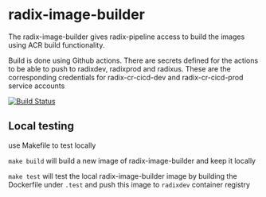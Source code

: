 # radix-image-builder

The radix-image-builder gives radix-pipeline access to build the images using ACR build functionality.

Build is done using Github actions. There are secrets defined for the actions to be able to push to radixdev, radixprod and radixus. These are the corresponding credentials for radix-cr-cicd-dev and radix-cr-cicd-prod service accounts

[![Build Status](https://github.com/equinor/radix-image-builder/workflows/radix-image-builder-build/badge.svg)](https://github.com/equinor/radix-image-builder/actions?query=workflow%3Aradix-image-builder-build)

## Local testing

use Makefile to test locally

`make build` will build a new image of radix-image-builder and keep it locally

`make test` will test the local radix-image-builder image by building the Dockerfile under `.test` and push this image to `radixdev` container registry
